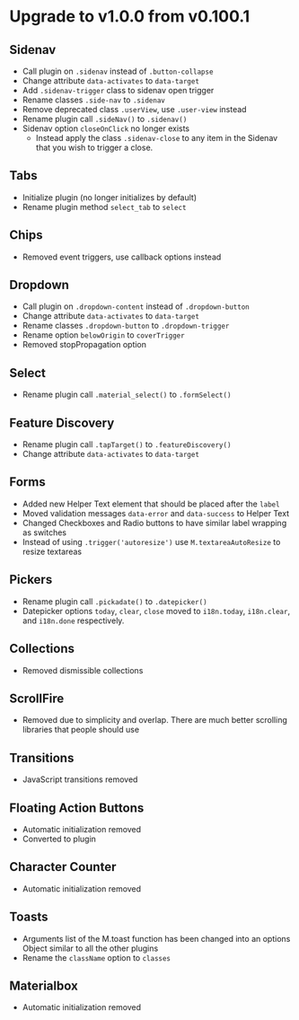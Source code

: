 # Upgrade to v1.0.0 from v0.100.1

## Sidenav
- Call plugin on `.sidenav` instead of `.button-collapse`
- Change attribute `data-activates` to `data-target`
- Add `.sidenav-trigger` class to sidenav open trigger
- Rename classes `.side-nav` to `.sidenav`
- Remove deprecated class `.userView`, use `.user-view` instead
- Rename plugin call `.sideNav()` to `.sidenav()`
- Sidenav option `closeOnClick` no longer exists
  - Instead apply the class `.sidenav-close` to any item in the Sidenav that you wish to trigger a close.


## Tabs
- Initialize plugin (no longer initializes by default)
- Rename plugin method `select_tab` to `select`


## Chips
- Removed event triggers, use callback options instead


## Dropdown
- Call plugin on `.dropdown-content` instead of `.dropdown-button`
- Change attribute `data-activates` to `data-target`
- Rename classes `.dropdown-button` to `.dropdown-trigger`
- Rename option `belowOrigin` to `coverTrigger`
- Removed stopPropagation option


## Select
- Rename plugin call `.material_select()` to `.formSelect()`


## Feature Discovery
- Rename plugin call `.tapTarget()` to `.featureDiscovery()`
- Change attribute `data-activates` to `data-target`


## Forms
- Added new Helper Text element that should be placed after the `label`
- Moved validation messages `data-error` and `data-success` to Helper Text
- Changed Checkboxes and Radio buttons to have similar label wrapping as switches
- Instead of using `.trigger('autoresize')` use `M.textareaAutoResize` to resize textareas


## Pickers
- Rename plugin call `.pickadate()` to `.datepicker()`
- Datepicker options `today`, `clear`, `close` moved to `i18n.today`, `i18n.clear`, and `i18n.done` respectively.


## Collections
- Removed dismissible collections


## ScrollFire
- Removed due to simplicity and overlap. There are much better scrolling libraries that people should use


## Transitions
- JavaScript transitions removed


## Floating Action Buttons
- Automatic initialization removed
- Converted to plugin


## Character Counter
- Automatic initialization removed


## Toasts
- Arguments list of the M.toast function has been changed into an options Object similar to all the other plugins
- Rename the `className` option to `classes`


## Materialbox
- Automatic initialization removed
